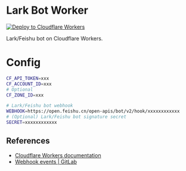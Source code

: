 # Lark Bot Worker

[![Deploy to Cloudflare Workers](https://deploy.workers.cloudflare.com/button)](https://deploy.workers.cloudflare.com/?url=https://github.com/lawvs/lark-bot-worker)

Lark/Feishu bot on Cloudflare Workers.

# Config

```sh
CF_API_TOKEN=xxx
CF_ACCOUNT_ID=xxx
# Optional
CF_ZONE_ID=xxx

# Lark/Feishu bot webhook
WEBHOOK=https://open.feishu.cn/open-apis/bot/v2/hook/xxxxxxxxxxxx
# (Optional) Lark/Feishu bot signature secret
SECRET=xxxxxxxxxxxx
```

## References

- [Cloudflare Workers documentation](https://developers.cloudflare.com/workers/)
- [Webhook events | GitLab](https://docs.gitlab.com/ee/user/project/integrations/webhook_events.html)

